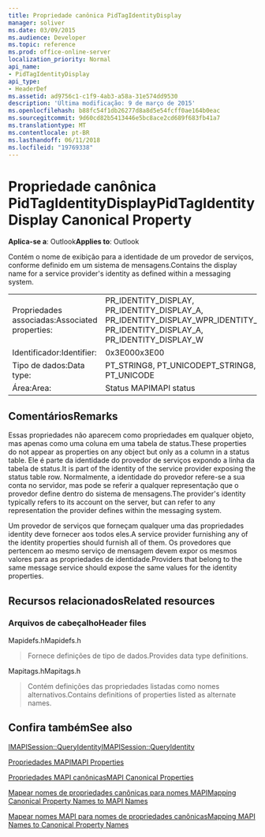 ```yaml
---
title: Propriedade canônica PidTagIdentityDisplay
manager: soliver
ms.date: 03/09/2015
ms.audience: Developer
ms.topic: reference
ms.prod: office-online-server
localization_priority: Normal
api_name:
- PidTagIdentityDisplay
api_type:
- HeaderDef
ms.assetid: ad9756c1-c1f9-4ab3-a58a-31e574dd9530
description: 'Última modificação: 9 de março de 2015'
ms.openlocfilehash: b88fc54f1db26277d8a8d5e54fcff0ae164b0eac
ms.sourcegitcommit: 9d60cd82b5413446e5bc8ace2cd689f683fb41a7
ms.translationtype: MT
ms.contentlocale: pt-BR
ms.lasthandoff: 06/11/2018
ms.locfileid: "19769338"
---
```

# <a name="pidtagidentitydisplay-canonical-property"></a><span data-ttu-id="2bd23-103">Propriedade canônica PidTagIdentityDisplay</span><span class="sxs-lookup"><span data-stu-id="2bd23-103">PidTagIdentityDisplay Canonical Property</span></span>

  
  
<span data-ttu-id="2bd23-104">**Aplica-se a**: Outlook</span><span class="sxs-lookup"><span data-stu-id="2bd23-104">**Applies to**: Outlook</span></span> 
  
<span data-ttu-id="2bd23-105">Contém o nome de exibição para a identidade de um provedor de serviços, conforme definido em um sistema de mensagens.</span><span class="sxs-lookup"><span data-stu-id="2bd23-105">Contains the display name for a service provider's identity as defined within a messaging system.</span></span> 
  
|||
|:-----|:-----|
|<span data-ttu-id="2bd23-106">Propriedades associadas:</span><span class="sxs-lookup"><span data-stu-id="2bd23-106">Associated properties:</span></span>  <br/> |<span data-ttu-id="2bd23-107">PR_IDENTITY_DISPLAY, PR_IDENTITY_DISPLAY_A, PR_IDENTITY_DISPLAY_W</span><span class="sxs-lookup"><span data-stu-id="2bd23-107">PR_IDENTITY_DISPLAY, PR_IDENTITY_DISPLAY_A, PR_IDENTITY_DISPLAY_W</span></span>  <br/> |
|<span data-ttu-id="2bd23-108">Identificador:</span><span class="sxs-lookup"><span data-stu-id="2bd23-108">Identifier:</span></span>  <br/> |<span data-ttu-id="2bd23-109">0x3E00</span><span class="sxs-lookup"><span data-stu-id="2bd23-109">0x3E00</span></span>  <br/> |
|<span data-ttu-id="2bd23-110">Tipo de dados:</span><span class="sxs-lookup"><span data-stu-id="2bd23-110">Data type:</span></span>  <br/> |<span data-ttu-id="2bd23-111">PT_STRING8, PT_UNICODE</span><span class="sxs-lookup"><span data-stu-id="2bd23-111">PT_STRING8, PT_UNICODE</span></span>  <br/> |
|<span data-ttu-id="2bd23-112">Área:</span><span class="sxs-lookup"><span data-stu-id="2bd23-112">Area:</span></span>  <br/> |<span data-ttu-id="2bd23-113">Status MAPI</span><span class="sxs-lookup"><span data-stu-id="2bd23-113">MAPI status</span></span>  <br/> |
   
## <a name="remarks"></a><span data-ttu-id="2bd23-114">Comentários</span><span class="sxs-lookup"><span data-stu-id="2bd23-114">Remarks</span></span>

<span data-ttu-id="2bd23-115">Essas propriedades não aparecem como propriedades em qualquer objeto, mas apenas como uma coluna em uma tabela de status.</span><span class="sxs-lookup"><span data-stu-id="2bd23-115">These properties do not appear as properties on any object but only as a column in a status table.</span></span> <span data-ttu-id="2bd23-116">Ele é parte da identidade do provedor de serviços expondo a linha da tabela de status.</span><span class="sxs-lookup"><span data-stu-id="2bd23-116">It is part of the identity of the service provider exposing the status table row.</span></span> <span data-ttu-id="2bd23-117">Normalmente, a identidade do provedor refere-se a sua conta no servidor, mas pode se referir a qualquer representação que o provedor define dentro do sistema de mensagens.</span><span class="sxs-lookup"><span data-stu-id="2bd23-117">The provider's identity typically refers to its account on the server, but can refer to any representation the provider defines within the messaging system.</span></span> 
  
<span data-ttu-id="2bd23-118">Um provedor de serviços que forneçam qualquer uma das propriedades identity deve fornecer aos todos eles.</span><span class="sxs-lookup"><span data-stu-id="2bd23-118">A service provider furnishing any of the identity properties should furnish all of them.</span></span> <span data-ttu-id="2bd23-119">Os provedores que pertencem ao mesmo serviço de mensagem devem expor os mesmos valores para as propriedades de identidade.</span><span class="sxs-lookup"><span data-stu-id="2bd23-119">Providers that belong to the same message service should expose the same values for the identity properties.</span></span> 
  
## <a name="related-resources"></a><span data-ttu-id="2bd23-120">Recursos relacionados</span><span class="sxs-lookup"><span data-stu-id="2bd23-120">Related resources</span></span>

### <a name="header-files"></a><span data-ttu-id="2bd23-121">Arquivos de cabeçalho</span><span class="sxs-lookup"><span data-stu-id="2bd23-121">Header files</span></span>

<span data-ttu-id="2bd23-122">Mapidefs.h</span><span class="sxs-lookup"><span data-stu-id="2bd23-122">Mapidefs.h</span></span>
  
> <span data-ttu-id="2bd23-123">Fornece definições de tipo de dados.</span><span class="sxs-lookup"><span data-stu-id="2bd23-123">Provides data type definitions.</span></span>
    
<span data-ttu-id="2bd23-124">Mapitags.h</span><span class="sxs-lookup"><span data-stu-id="2bd23-124">Mapitags.h</span></span>
  
> <span data-ttu-id="2bd23-125">Contém definições das propriedades listadas como nomes alternativos.</span><span class="sxs-lookup"><span data-stu-id="2bd23-125">Contains definitions of properties listed as alternate names.</span></span>
    
## <a name="see-also"></a><span data-ttu-id="2bd23-126">Confira também</span><span class="sxs-lookup"><span data-stu-id="2bd23-126">See also</span></span>



[<span data-ttu-id="2bd23-127">IMAPISession::QueryIdentity</span><span class="sxs-lookup"><span data-stu-id="2bd23-127">IMAPISession::QueryIdentity</span></span>](imapisession-queryidentity.md)


[<span data-ttu-id="2bd23-128">Propriedades MAPI</span><span class="sxs-lookup"><span data-stu-id="2bd23-128">MAPI Properties</span></span>](mapi-properties.md)
  
[<span data-ttu-id="2bd23-129">Propriedades MAPI canônicas</span><span class="sxs-lookup"><span data-stu-id="2bd23-129">MAPI Canonical Properties</span></span>](mapi-canonical-properties.md)
  
[<span data-ttu-id="2bd23-130">Mapear nomes de propriedades canônicas para nomes MAPI</span><span class="sxs-lookup"><span data-stu-id="2bd23-130">Mapping Canonical Property Names to MAPI Names</span></span>](mapping-canonical-property-names-to-mapi-names.md)
  
[<span data-ttu-id="2bd23-131">Mapear nomes MAPI para nomes de propriedades canônicas</span><span class="sxs-lookup"><span data-stu-id="2bd23-131">Mapping MAPI Names to Canonical Property Names</span></span>](mapping-mapi-names-to-canonical-property-names.md)

